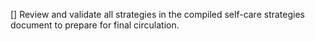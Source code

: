 [] Review and validate all strategies in the compiled self-care strategies document to prepare for final circulation.